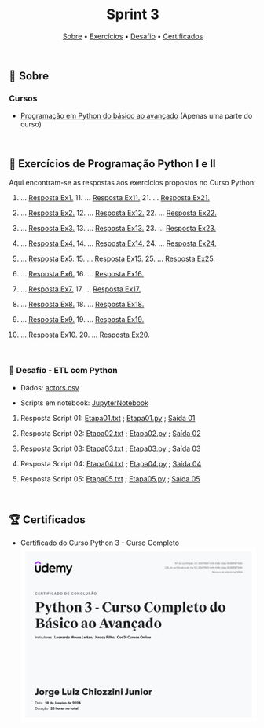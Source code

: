 <h1 align="center"> Sprint 3</h1>

<p align="center">
 <a href="#sobre">Sobre</a> •
 <a href="#Exercícios">Exercícios</a> •
 <a href="#Desafio">Desafio</a> •
 <a href="#Certificados">Certificados</a>
</p>

<br> 

<a id="sobre"></a>
## 📎  Sobre

### Cursos
- [Programação em Python do básico ao avançado](https://www.udemy.com/course/curso-de-programacao-em-python-do-basico-ao-avancado/) (Apenas uma parte do curso)


<br>

<a id="Exercícios"></a>
## 📝 Exercícios de Programação Python I e II
Aqui encontram-se as respostas aos exercícios propostos no Curso Python:

1. ... [Resposta Ex1.](exercicios/ex1.py)  11. ... [Resposta Ex11.](exercicios/ex11.py)  21. ... [Resposta Ex21.](exercicios/ex21.py)

2. ... [Resposta Ex2.](exercicios/ex2.py)  12. ... [Resposta Ex12.](exercicios/ex12.py)  22. ... [Resposta Ex22.](exercicios/ex22.py)

3. ... [Resposta Ex3.](exercicios/ex3.py)  13. ... [Resposta Ex13.](exercicios/ex13.py)  23. ... [Resposta Ex23.](exercicios/ex23.py)

4. ... [Resposta Ex4.](exercicios/ex4.py)  14. ... [Resposta Ex14.](exercicios/ex14.py)  24. ... [Resposta Ex24.](exercicios/ex24.py)

5. ... [Resposta Ex5.](exercicios/ex5.py)  15. ... [Resposta Ex15.](exercicios/ex15.py)  25. ... [Resposta Ex25.](exercicios/ex25.py)

6. ... [Resposta Ex6.](exercicios/ex6.py)  16. ... [Resposta Ex16.](exercicios/ex16.py)

7. ... [Resposta Ex7.](exercicios/ex7.py)  17. ... [Resposta Ex17.](exercicios/ex17.py)

8. ... [Resposta Ex8.](exercicios/ex8.py)  18. ... [Resposta Ex18.](exercicios/ex18.py)

9. ... [Resposta Ex9.](exercicios/ex9.py)  19. ... [Resposta Ex19.](exercicios/ex19.py)

10. ... [Resposta Ex10.](exercicios/ex10.py)  20. ... [Resposta Ex20.](exercicios/ex20.py)

<br>

<a id="Desafio"></a>
### 🚀 Desafio - ETL com Python

* Dados: [actors.csv](evidencias/actors.csv)

* Scripts em notebook: [JupyterNotebook](evidencias/notebook.ipynb)

1. Resposta Script 01: [Etapa01.txt](evidencias/etapa-1.txt) ; [Etapa01.py](evidencias/etapa-1.py) ; [Saída 01](evidencias/resultado1.txt)

2. Resposta Script 02: [Etapa02.txt](evidencias/etapa-2.txt) ; [Etapa02.py](evidencias/etapa-2.py) ; [Saída 02](evidencias/resultado2.txt)

3. Resposta Script 03: [Etapa03.txt](evidencias/etapa-3.txt) ; [Etapa03.py](evidencias/etapa-3.py) ; [Saída 03](evidencias/resultado3.txt)

4. Resposta Script 04: [Etapa04.txt](evidencias/etapa-4.txt) ; [Etapa04.py](evidencias/etapa-4.py) ; [Saída 04](evidencias/resultado4.txt)

5. Resposta Script 05: [Etapa05.txt](evidencias/etapa-5.txt) ; [Etapa05.py](evidencias/etapa-5.py) ; [Saída 05](evidencias/resultado5.txt)

<br>

<a id="Certificados"></a>
## 🏆 Certificados


- Certificado do Curso Python 3 - Curso Completo
![Curso Python 3](certificados/Python3.jpg)


